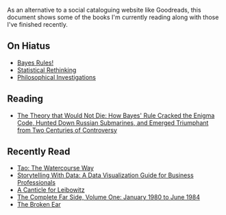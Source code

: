 As an alternative to a social cataloguing website like Goodreads, this 
document shows some of the books I'm currently reading along with those I've 
finished recently.

##  On Hiatus 
 
  - [Bayes Rules!](https://www.librarything.com/work/28029572)
 - [Statistical Rethinking](https://www.librarything.com/work/16955083)
 - [Philosophical Investigations](https://www.librarything.com/work/25218) 

##  Reading 
 
  - [The Theory that Would Not Die: How Bayes' Rule Cracked the Enigma Code, Hunted Down Russian Submarines, and Emerged Triumphant from Two Centuries of Controversy](https://www.librarything.com/work/11186931) 

##  Recently Read 
 
  - [Tao: The Watercourse Way](https://www.librarything.com/work/11328)
 - [Storytelling With Data: A Data Visualization Guide for Business Professionals](https://www.librarything.com/work/16714111/)
 - [A Canticle for Leibowitz](https://www.librarything.com/work/48053)
 - [The Complete Far Side, Volume One: January 1980 to June 1984](https://www.librarything.com/work/58291)
 - [The Broken Ear](https://www.librarything.com/work/163217) 
